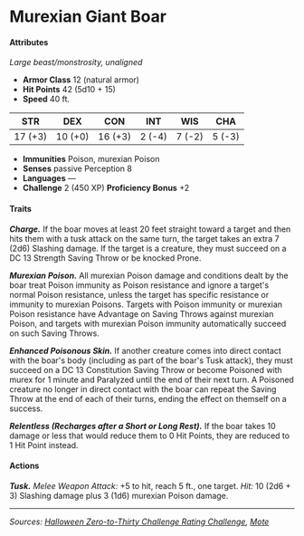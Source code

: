 # Murexian Giant Boar

#### Attributes

_Large beast/monstrosity, unaligned_


- **Armor Class** 12 (natural armor)
- **Hit Points** 42 (5d10 + 15)
- **Speed** 40 ft.

|  STR  |  DEX  |  CON  | INT  | WIS  | CHA  |
|:-----:|:-----:|:-----:|:----:|:----:|:----:|
|17 (+3)|10 (+0)|16 (+3)|2 (-4)|7 (-2)|5 (-3)|

- **Immunities** Poison, murexian Poison
- **Senses** passive Perception 8
- **Languages** —
- **Challenge** 2 (450 XP) **Proficiency Bonus** +2

#### Traits

_**Charge.**_ If the boar moves at least 20 feet straight toward a target and then hits them with a tusk attack on the same turn, the target takes an extra 7 (2d6) Slashing damage. If the target is a creature, they must succeed on a DC 13 Strength Saving Throw or be knocked Prone.

_**Murexian Poison.**_ All murexian Poison damage and conditions dealt by the boar treat Poison immunity as Poison resistance and ignore a target's normal Poison resistance, unless the target has specific resistance or immunity to murexian Poisons. Targets with Poison immunity or murexian Poison resistance have Advantage on Saving Throws against murexian Poison, and targets with murexian Poison immunity automatically succeed on such Saving Throws.

_**Enhanced Poisonous Skin.**_ If another creature comes into direct contact with the boar's body (including as part of the boar's Tusk attack), they must succeed on a DC 13 Constitution Saving Throw or become Poisoned with murex for 1 minute and Paralyzed until the end of their next turn. A Poisoned creature no longer in direct contact with the boar can repeat the Saving Throw at the end of each of their turns, ending the effect on themself on a success.

_**Relentless (Recharges after a Short or Long Rest).**_ If the boar takes 10 damage or less that would reduce them to 0 Hit Points, they are reduced to 1 Hit Point instead.

#### Actions

_**Tusk.**_ _Melee Weapon Attack:_ +5 to hit, reach 5 ft., one target. _Hit:_ 10 (2d6 + 3) Slashing damage plus 3 (1d6) murexian Poison damage.

---

_Sources: [Halloween Zero-to-Thirty Challenge Rating Challenge](https://github.com/mpanighetti/dnd5e-030crc), [Mote](https://github.com/mpanighetti/dnd5e-mote)_
